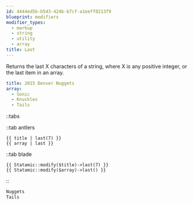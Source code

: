 ```yaml
---
id: 4444ed5b-b543-424b-b7cf-a1eeff0213f9
blueprint: modifiers
modifier_types:
  - markup
  - string
  - utility
  - array
title: Last
---
```

Returns the last X characters of a string, where X is any positive integer, or the last item in an array.

```yaml
title: 2015 Denver Nuggets
array:
  - Sonic
  - Knuckles
  - Tails
```

::tabs

::tab antlers
```antlers
{{ title | last(7) }}
{{ array | last }}
```
::tab blade
```blade
{{ Statamic::modify($title)->last(7) }}
{{ Statamic::modify($array)->last() }}
```
::

```html
Nuggets
Tails
```
